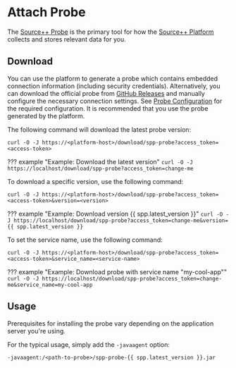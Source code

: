 # Attach Probe

The [Source++ Probe](../technology/probes/README.md) is the primary tool for how the [Source++ Platform](../technology/platform/README.md) collects and stores relevant data for you.

## Download

You can use the platform to generate a probe which contains embedded connection information (including security credentials). Alternatively, you can download the official probe from [GitHub Releases]() and manually configure the necessary connection settings. See [Probe Configuration](../technology/probes/README.md) for the required configuration. It is recommended that you use the probe generated by the platform.

The following command will download the latest probe version:

```shell
curl -O -J https://<platform-host>/download/spp-probe?access_token=<access-token>
```

??? example "Example: Download the latest version"
    ```
    curl -O -J https://localhost/download/spp-probe?access_token=change-me
    ```

To download a specific version, use the following command:

```shell
curl -O -J https://<platform-host>/download/spp-probe?access_token=<access-token>&version=<version>
```

??? example "Example: Download version {{ spp.latest_version }}"
    ```
    curl -O -J https://localhost/download/spp-probe?access_token=change-me&version={{ spp.latest_version }}
    ```

To set the service name, use the following command:

```shell
curl -O -J https://<platform-host>/download/spp-probe?access_token=<access-token>&service_name=<service-name>
```

??? example "Example: Download probe with service name "my-cool-app""
    ```
    curl -O -J https://localhost/download/spp-probe?access_token=change-me&service_name=my-cool-app
    ```

## Usage

Prerequisites for installing the probe vary depending on the application server you're using.

For the typical usage, simply add the `-javaagent` option:

```
-javaagent:/<path-to-probe>/spp-probe-{{ spp.latest_version }}.jar
```
